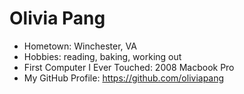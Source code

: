 # Olivia Pang

- Hometown: Winchester, VA 
- Hobbies: reading, baking, working out 
- First Computer I Ever Touched: 2008 Macbook Pro 
- My GitHub Profile: https://github.com/oliviapang
